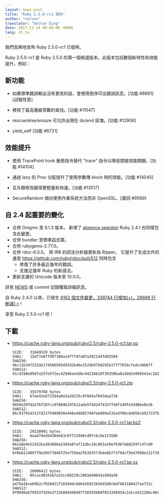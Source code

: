 ```yaml
---
layout: news_post
title: "Ruby 2.5.0-rc1 發布"
author: "naruse"
translator: "Delton Ding"
date: 2017-12-14 00:00:00 +0000
lang: zh_tw
---
```


我們高興地宣佈 Ruby 2.5.0-rc1 已發佈。

Ruby 2.5.0-rc1 是 Ruby 2.5.0 的第一個候選版本。此版本包括數個新特性和效能提升。例如：

## 新功能

* 如果標準錯誤輸出沒有更改的話，會使用倒序印出錯誤訊息。[功能 #8661] [試驗性質]

* 移除了最高層級常數的查找。[功能 #11547]

* rescue/else/ensure 可允許出現在 do/end 區塊。[功能 #12906]

* yield\_self [功能 #6721]

## 效能提升

* 使用 TracePoint hook 動態指令替代 "trace" 指令以降低間接效能開銷。[功能 #14104]

* 通過 lazy 的 Proc 分配提升了使用參數傳 block 時的效能。[功能 #14045]

* 互斥鎖修改變得更輕量和快速。[功能 #13517]

* SecureRandom 傾向使用作業系統方法而非 OpenSSL。[漏洞 #9569]

## 自 2.4 起重要的變化

* 合併 Onigmo 至 6.1.3 版本。
  新增了 [absence operator](https://github.com/k-takata/Onigmo/issues/87)
  Ruby 2.4.1 也同樣包含此變更。
* 合併 bundler 至標準函式庫。
* 合併 rubygems-2.77.0。
* 合併 rdoc-6.0.0。
  將 IRB 的詞法分析器更新為 Ripper。
  它提升了生成文件的速度
  https://github.com/ruby/rdoc/pull/512
  同時包含
  * 修復了許多最近幾年的錯誤。
  * 支援近幾年 Ruby 的新語法。
* 更新支援的 Unicode 版本至 10.0.0。

詳見 [NEWS](https://github.com/ruby/ruby/blob/v2_5_0_rc1/NEWS) 或 commit 記錄獲取詳細訊息。

自 Ruby 2.4.0 以來，已發生 [6162 個文件變更，339744 行增加(+)，28699 行刪減(-)](https://github.com/ruby/ruby/compare/v2_4_0...v2_5_0_rc1)！

享受 Ruby 2.5.0-rc1 吧！

## 下載

* <https://cache.ruby-lang.org/pub/ruby/2.5/ruby-2.5.0-rc1.tar.gz>

      SIZE:   31049529 bytes
      SHA1:   15df7e8ff99f360a14f7747a07a3021447d65594
      SHA256: 46c11b347522de174566503d35d2b46e1529b979d292b1f7f7019cfedcd4b07f
      SHA512: 41cd298e99d7a25fe5f2ec42946ae5dbc4421bb18f39350ba8a1b02e999541ec1b21b5f6ce0489b3a159f47e37d409178ba7c21c00e177b0fdb410ca6e9d6142

* <https://cache.ruby-lang.org/pub/ruby/2.5/ruby-2.5.0-rc1.zip>

      SIZE:   35579788 bytes
      SHA1:   b7ae42eb733d4a0e3a2d135c9f8d4af043daa728
      SHA256: 9858e39fd2e7bf207cc9f8846197b11ada5f4424f433ff4df149fe3d48be8e36
      SHA512: 86c93791d312fd2175909020e448a44892740feb809a532ed706c6d850cb92722fb7ca02ecbdf7a1fbeb5b4f42f1338ce9a15b7c0a41055937bd1fdfb4be6f11

* <https://cache.ruby-lang.org/pub/ruby/2.5/ruby-2.5.0-rc1.tar.bz2>

      SIZE:   29238901 bytes
      SHA1:   6aad74ed3d30de63c6ff22048cd0fcbcbe123586
      SHA256: 862a8e9e52432ba383660a23d3e87af11dbc18c863a19ef6367eb8259fc47c09
      SHA512: bf0eb114097f9e505ff846f25e7556a2fb393573b4e8b773f94cf5b47998e221f3962a291db15a3cdbdf4ced5a523812937f80d95f4ee3f7b13c4e37f178d7a7

* <https://cache.ruby-lang.org/pub/ruby/2.5/ruby-2.5.0-rc1.tar.xz>

      SIZE:   26096412 bytes
      SHA1:   05cacd0341b7a23cc68239c2061640643a30da38
      SHA256: a479a1bce69b2cf656821f10104dcb8b426922b56d3d6cbdf48318842fae752c
      SHA512: 9f9040abf69337439a3f31b80d440d97736555b0df6533d9d34c141ce52226bc40c3f4f7e596e74b080c879e933649c17a073c893be1a304d9a883bab02e9494
